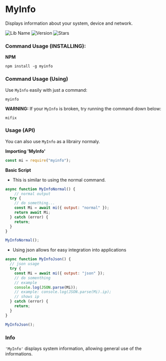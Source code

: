 # MyInfo
Displays information about your system, device and network.

![Lib Name](https://img.shields.io/static/v1?label=Librairy&message=MyInfo&color=blue) ![Version](https://img.shields.io/npm/v/myinfo.svg?logo=npm) ![Stars](https://img.shields.io/github/stars/GsLKS/MyInfo)

### Command Usage (INSTALLING):

**NPM**
```shell
npm install -g myinfo
```
### Command Usage (Using)

Use `MyInfo` easily with just a command:
```
myinfo
```

**WARNING:** If your `MyInfo` is broken, try running the command down below:
```
mifix
```

### Usage (API)

You can also use `MyInfo` as a librairy normaly.

**Importing 'MyInfo'**

```js
const mi = require("myinfo");
```

**Basic Script**

* This is similar to using the normal command.

```js
async function MyInfoNormal() {
    // normal output
  try {
    // do something...
    const Mi = await mi({ output: "normal" });
    return await Mi;
  } catch (error) {
    return;
  }
}

MyInfoNormal();
```

* Using json allows for easy integration into applications

```js
async function MyInfoJson() {
  // json usage
  try {
    const Mi = await mi({ output: "json" });
    // do somenthing
    // example
    console.log(JSON.parse(Mi));
    // example: console.log(JSON.parse(Mi).ip); 
    // shows ip
  } catch (error) {
    return;
  }
}

MyInfoJson();
```

### Info
`'MyInfo'` displays system information, allowing general use of the informations.
